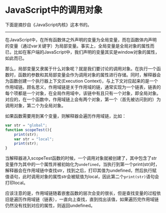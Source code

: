 JavaScript中的调用对象
===================

下面是摘抄自《JavaScript内核》这本书的。

------

在JavaScript中，在所有函数体之外声明的变量为全局变量，而在函数体内声明的变量（通过var关键字）为局部变量。事实上，全局变量是全局对象的属性而已，比如在客户端的JavaScript中，我们声明的变量其实是window对象的属性，如此而已。

那么，局部变量又隶属于什么对象呢？就是我们要讨论的调用对象。在执行一个函数时，函数的参数和其局部变量会作为调用对象的属性进行存储。同时，解释器会为函数创建一个执行器上下文(Execution Context)，与上下文对应起来的是一个作用域链。顾名思义，作用域链是关于作用域的链，通常实现为一个链表，链表的每个项都是一个对象，在全局作用域中，该链中有且只有一个对象，即全局对象。对应的，在一个函数中，作用域链上会有两个对象，第一个（首先被访问到的）为调用对象，第二个为全局对象。

如果函数需要用到某个变量，则解释器会遍历作用域链，比如：

```javascript
var str = "global";
function scopeTest(){
    print(str);
    var str = "local";
    print(str);
}
``` 

当解释器进入scopeTest函数的时候，一个调用对象就被创建了，其中包含了str变量作为其中的一个属性并被初始化为`undefined`，当执行到第一个print(str)时，解释器会在作用域链中查找str，找到之后，打印其值为undefined，然后执行赋值语句，此时调用对象的属性str会被赋值为local，因此第二个`print(str)`语句会打印local。

应该注意的是，作用域链随着嵌套函数的层次会变的很长，但是查找变量的过程依旧是遍历作用域链（链表），一直向上查找，直到找出该值，如果遍历完作用域链仍然没有找到对应的属性，则返回undefined。
